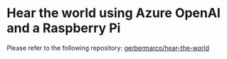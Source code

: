 # Hear the world using Azure OpenAI and a Raspberry Pi

Please refer to the following repository: [gerbermarco/hear-the-world](https://github.com/gerbermarco/hear-the-world)